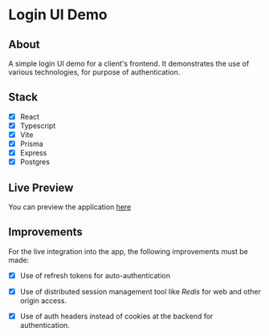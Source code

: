 # Login UI Demo
## About
A simple login UI demo for a client's frontend. It demonstrates the use of various technologies, for purpose of authentication.

## Stack
- [x] React
- [x] Typescript
- [x] Vite
- [x] Prisma
- [x] Express
- [x] Postgres

## Live Preview
You can preview the application [here](https://login-ui-demo.vercel.app/)

## Improvements
For the live integration into the app, the following improvements must be made:
- [x] Use of refresh tokens for auto-authentication
- [x] Use of distributed session management tool like *Redis* for web and other origin access.
- [x] Use of auth headers instead of cookies at the backend for authentication.

